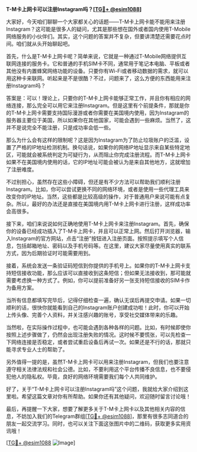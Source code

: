 **T-M卡上网卡可以注册Instagram吗？[[TG💪+ @esim1088](https://t.me/s/esim1088)]**

大家好，今天咱们聊聊一个大家都关心的话题——T-M卡上网卡能不能用来注册Instagram？这可能是很多人的疑问，尤其是那些想在国外或者国内使用T-Mobile网络服务的小伙伴们。其实，这个问题的答案并不复杂，但要讲清楚还需要花点时间。咱们就从头开始聊起吧。

首先，什么是T-M卡上网卡呢？简单来说，它就是一种通过T-Mobile网络提供互联网连接的服务卡。它和普通的手机SIM卡不同，通常用于笔记本电脑、平板或者其他没有内置蜂窝网络功能的设备。只要你有Wi-Fi或者移动数据的需求，就可以用这种卡来联网。听起来是不是很酷？不过，问题来了，这么方便的东西能用来注册Instagram吗？

答案是：可以！理论上，只要你的T-M卡上网卡能够正常工作，并且你有相应的网络连接，那么完全可以用它来注册Instagram。但是这里有个前提条件，那就是你的T-M卡上网卡需要支持国际漫游或者你需要在美国境内使用，因为Instagram的服务器主要位于美国，所以如果你在其他国家，可能会遇到一些麻烦。当然了，这并不是说完全不能注册，只是成功率会低一些。

那么为什么会有这样的限制呢？这是因为Instagram为了防止垃圾账户的泛滥，设置了严格的IP地址检测机制。换句话说，如果你的网络IP地址显示来自某些特定地区，可能就会被系统判定为可疑行为，从而阻止你完成注册流程。而T-M卡上网卡如果不在美国境内使用的话，它的IP地址可能会被认为是来自其他地方，这就增加了注册难度。

不过别担心，虽然存在这些小障碍，但还是有不少方法可以帮助我们顺利注册Instagram。比如，你可以尝试更换不同的网络环境，或者是使用一些代理工具来改变你的IP地址。当然，这些都是比较高级的操作，对于普通用户来说可能有点复杂。所以，最好的办法还是直接在美国境内用T-M卡上网卡进行注册，这样成功率会高很多。

接下来，咱们来说说如何正确地使用T-M卡上网卡来注册Instagram。首先，确保你的设备已经成功插入了T-M卡上网卡，并且可以正常上网。然后打开浏览器，输入Instagram的官方网站，点击“注册”按钮进入注册页面。按照提示填写个人信息，包括邮箱地址、密码以及手机号码等。在这里，建议大家尽量使用真实的联系方式，因为后期验证时可能需要用到。

接着，系统会发送一条验证码短信到你提供的手机号上。如果你的T-M卡上网卡支持短信接收功能，那么应该可以直接收到这条短信；但如果无法接收到，那可能就需要考虑换一种方式了。例如，你可以提前准备好另一张支持短信接收的SIM卡作为备用方案。

当所有信息都填写完毕后，记得仔细检查一遍，确认无误后再提交申请。如果一切顺利的话，很快你就能看到自己的Instagram账户创建成功啦！此时，你可以开始上传头像、完善个人资料，并关注感兴趣的账号，享受社交媒体带来的乐趣。

当然啦，在实际操作过程中，也可能会遇到各种各样的问题。比如，有时候即使你按照上述步骤做了，仍然会出现注册失败的情况。这时候不要慌张，可以先检查一下网络连接是否稳定，或者尝试重启设备后再试一次。如果还是不行的话，那就只能寻求专业人士的帮助了。

另外值得一提的是，虽然T-M卡上网卡可以用来注册Instagram，但我们也要注意遵守相关法律法规和社会公德。比如，不要利用这个平台传播不良信息，也不要侵犯他人的隐私权。毕竟，良好的网络环境需要我们每个人共同维护。

好了，关于“T-M卡上网卡可以注册Instagram吗”这个问题，我就给大家介绍到这里啦。希望这篇文章对你有所帮助。如果你还有其他疑问，欢迎随时留言讨论哦！

最后，再提醒一下大家，想要了解更多关于T-M卡上网卡以及其他相关内容的信息，不妨加入我们的Telegram群组[[TG💪+ @esim1088](https://t.me/s/esim1088)]，那里有很多志同道合的朋友一起交流学习。同时，也可以关注下面这张图片中的二维码，获取更多实用资讯哦！

[[TG💪+ @esim1088](https://t.me/s/esim1088) ![Image](https://i.postimg.cc/4NQfJmqS/Snipaste-2025-05-13-00-14-12.png)]